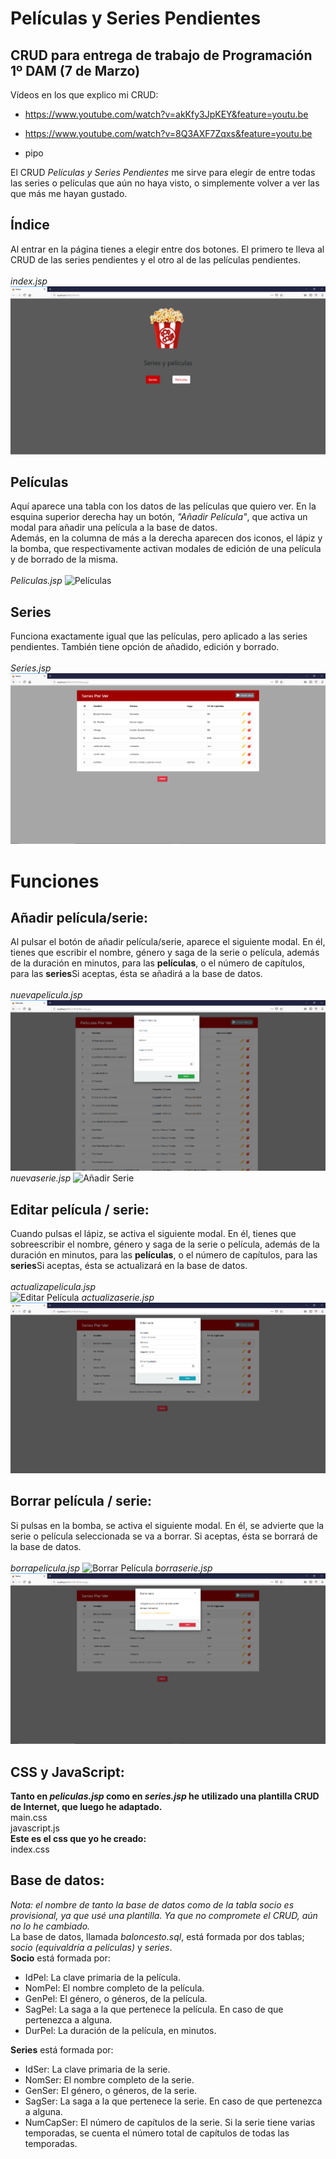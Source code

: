 # Películas y Series Pendientes
## CRUD para entrega de trabajo de Programación 1º DAM (7 de Marzo)

Vídeos en los que explico mi CRUD:
- https://www.youtube.com/watch?v=akKfy3JpKEY&feature=youtu.be
- https://www.youtube.com/watch?v=8Q3AXF7Zqxs&feature=youtu.be

- pipo

El CRUD *Películas y Series Pendientes* me sirve para elegir de entre todas las series o películas que aún no haya visto, o simplemente volver a ver las que más me hayan gustado.

## Índice
Al entrar en la página tienes a elegir entre dos botones. El primero te lleva al CRUD de las series pendientes y el otro al de las películas pendientes.<br>
<br>
*index.jsp*
<img src="Fotos CRUD/Índice.png" alt="Índice">
## Películas
Aquí aparece una tabla con los datos de las películas que quiero ver. En la esquina superior derecha hay un botón, *"Añadir Película"*,
que activa un modal para añadir una película a la base de datos.<br>
Además, en la columna de más a la derecha aparecen dos iconos, el lápiz y la bomba, que respectivamente activan modales de edición de una película y de borrado de la misma.<br>
<br>
*Peliculas.jsp*
<img src="Fotos CRUD/Películas.png" alt="Películas">
## Series
Funciona exactamente igual que las películas, pero aplicado a las series pendientes. También tiene opción de añadido, edición y borrado.<br>
<br>
*Series.jsp*
<img src="Fotos CRUD/Series.png" alt="Series">
# Funciones
## Añadir película/serie:
Al pulsar el botón de añadir película/serie, aparece el siguiente modal. En él, tienes que escribir el nombre, género y saga de la serie o película, además de la duración en minutos, para las **películas**, o el número de capítulos, para las **series**Si aceptas, ésta se añadirá a la base de datos.<br>
<br>
*nuevapelicula.jsp*<br>
<img src="Fotos CRUD/Añadir Película.png" alt="Añadir Película">
*nuevaserie.jsp*
<img src="Fotos CRUD/Añadir Serie.png" alt="Añadir Serie">
## Editar película / serie:
Cuando pulsas el lápiz, se activa el siguiente modal. En él, tienes que sobreescribir el nombre, género y saga de la serie o película, además de la duración en minutos, para las **películas**, o el número de capítulos, para las **series**Si aceptas, ésta se actualizará en la base de datos.<br>
<br>
*actualizapelicula.jsp*<br>
<img src="Fotos CRUD/Editar Película.png" alt="Editar Película">
*actualizaserie.jsp*
<img src="Fotos CRUD/Editar Serie.png" alt="Editar Serie">
## Borrar película / serie:
Si pulsas en la bomba, se activa el siguiente modal. En él, se advierte que la serie o película seleccionada se va a borrar. Si aceptas, ésta se borrará de la base de datos.<br>
<br>
*borrapelicula.jsp*
<img src="Fotos CRUD/Borrar Película.png" alt="Borrar Película">
*borraserie.jsp*
<img src="Fotos CRUD/Borrar Serie.png" alt="Borrar Serie">
## CSS y JavaScript:
**Tanto en *peliculas.jsp* como en *series.jsp* he utilizado una plantilla CRUD de Internet, que luego he adaptado.**<br>
main.css<br>
javascript.js<br>
**Este es el css que yo he creado:**<br>
index.css
## Base de datos:
*Nota: el nombre de tanto la base de datos como de la tabla socio es provisional, ya que usé una plantilla. Ya que no compromete el CRUD, aún no lo he cambiado.*<br>
La base de datos, llamada *baloncesto.sql*, está formada por dos tablas; *socio (equivaldría a películas)* y *series*.<br>
**Socio** está formada por:<br>
- IdPel: La clave primaria de la película.<br>
- NomPel: El nombre completo de la película.<br>
- GenPel: El género, o géneros, de la película.<br>
- SagPel: La saga a la que pertenece la película. En caso de que pertenezca a alguna.<br>
- DurPel: La duración de la película, en minutos.<br>

**Series** está formada por:<br>
- IdSer: La clave primaria de la serie.<br>
- NomSer: El nombre completo de la serie.<br>
- GenSer: El género, o géneros, de la serie.<br>
- SagSer: La saga a la que pertenece la serie. En caso de que pertenezca a alguna.<br>
- NumCapSer: El número de capítulos de la serie. Si la serie tiene varias temporadas, se cuenta el número total de capítulos de todas las temporadas.<br>

